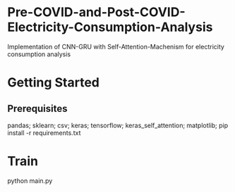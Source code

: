 # Pre-COVID-and-Post-COVID-Electricity-Consumption-Analysis
Implementation of CNN-GRU with Self-Attention-Machenism for electricity consumption analysis
# Getting Started
## Prerequisites
  pandas;
  sklearn;
  csv;
  keras;
  tensorflow;
  keras_self_attention;
  matplotlib;
  pip install -r requirements.txt
  # Train
  python main.py
